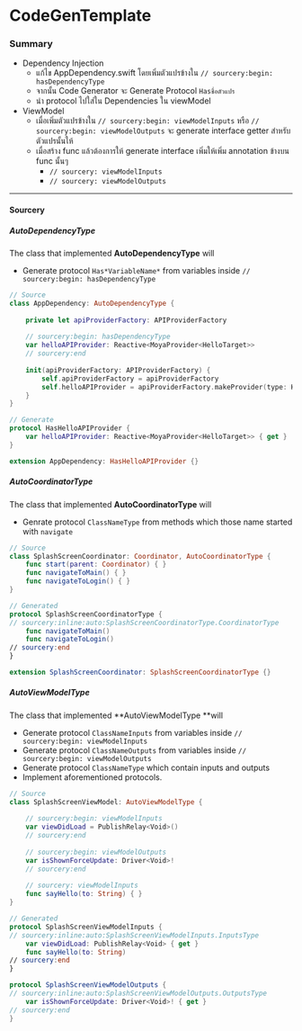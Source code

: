 # CodeGenTemplate

### Summary

* Dependency Injection
  * แก้ไข AppDependency.swift โดยเพิ่มตัวแปรข้างใน `// sourcery:begin: hasDependencyType`
  * จากนั้น Code Generator จะ Generate Protocol `Hasชื่อตัวแปร`
  * นำ protocol ไปใส่ใน Dependencies ใน viewModel 
* ViewModel
  * เมื่อเพิ่มตัวแปรข้างใน `// sourcery:begin: viewModelInputs` หรือ  `// sourcery:begin: viewModelOutputs` จะ generate interface getter สำหรับตัวแปรนั้นให้
  * เมื่อสร้าง func แล้วต้องการให้ generate interface เพิ่มให้เพิ่ม annotation ข้างบน func นั้นๆ
    * `// sourcery: viewModelInputs` 
    * `// sourcery: viewModelOutputs`



-----

#### Sourcery

##### AutoDependencyType

The class that implemented **AutoDependencyType** will

* Generate protocol `Has*VariableName*` from variables inside `// sourcery:begin: hasDependencyType`

```swift
// Source
class AppDependency: AutoDependencyType {
    
    private let apiProviderFactory: APIProviderFactory
    
    // sourcery:begin: hasDependencyType
    var helloAPIProvider: Reactive<MoyaProvider<HelloTarget>>
    // sourcery:end
    
    init(apiProviderFactory: APIProviderFactory) {
        self.apiProviderFactory = apiProviderFactory
        self.helloAPIProvider = apiProviderFactory.makeProvider(type: HelloTarget.self)
    }
}

// Generate
protocol HasHelloAPIProvider {
    var helloAPIProvider: Reactive<MoyaProvider<HelloTarget>> { get }
}

extension AppDependency: HasHelloAPIProvider {}
```



##### AutoCoordinatorType

The class that implemented **AutoCoordinatorType** will

* Genrate protocol `ClassNameType` from methods which those name started with `navigate`

```swift
// Source
class SplashScreenCoordinator: Coordinator, AutoCoordinatorType {
    func start(parent: Coordinator) { }
    func navigateToMain() { }
    func navigateToLogin() { }
}

// Generated
protocol SplashScreenCoordinatorType {
// sourcery:inline:auto:SplashScreenCoordinatorType.CoordinatorType
    func navigateToMain()
    func navigateToLogin()
// sourcery:end
}

extension SplashScreenCoordinator: SplashScreenCoordinatorType {}

```



##### AutoViewModelType

The class that implemented **AutoViewModelType **will

* Generate protocol `ClassNameInputs` from variables inside `// sourcery:begin: viewModelInputs`
* Generate protocol `ClassNameOutputs` from variables inside `// sourcery:begin: viewModelOutputs`
* Generate protocol `ClassNameType` which contain inputs and outputs
* Implement aforementioned protocols.

```swift
// Source
class SplashScreenViewModel: AutoViewModelType {
    
    // sourcery:begin: viewModelInputs
    var viewDidLoad = PublishRelay<Void>()
    // sourcery:end
    
    // sourcery:begin: viewModelOutputs
    var isShownForceUpdate: Driver<Void>!
    // sourcery:end
    
    // sourcery: viewModelInputs
    func sayHello(to: String) { }
}

// Generated
protocol SplashScreenViewModelInputs {
// sourcery:inline:auto:SplashScreenViewModelInputs.InputsType
    var viewDidLoad: PublishRelay<Void> { get }
    func sayHello(to: String)
// sourcery:end
}

protocol SplashScreenViewModelOutputs {
// sourcery:inline:auto:SplashScreenViewModelOutputs.OutputsType
    var isShownForceUpdate: Driver<Void>! { get }
// sourcery:end
}

```



